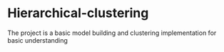 # Hierarchical-clustering
The project is a basic model building and clustering implementation for basic understanding
